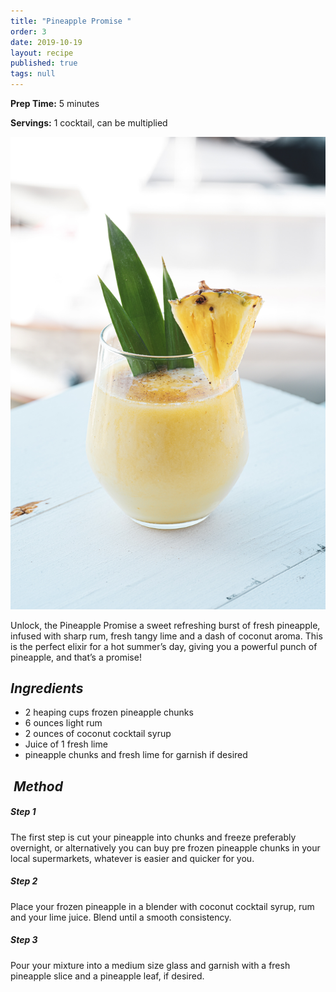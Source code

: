 ```yaml
---
title: "Pineapple Promise "
order: 3
date: 2019-10-19
layout: recipe
published: true
tags: null
---
```



**Prep Time:** 5 minutes 

**Servings:** 1 cocktail, can be multiplied



![Frozen Pineapple Daquiri ](../uploads/yesmore-content-yb0bm2qqchq-unsplash.jpg "Pineapple Promise ")

Unlock, the Pineapple Promise a sweet refreshing burst of fresh pineapple, infused with sharp rum, fresh tangy lime and a dash of coconut aroma. This is the perfect elixir for a hot summer’s day, giving you a powerful punch of pineapple, and that’s a promise!

## *Ingredients* 

* 2 heaping cups frozen pineapple chunks 
* 6 ounces light rum 
* 2 ounces of coconut cocktail syrup
* Juice of 1 fresh lime 
* pineapple chunks and fresh lime for garnish if desired 

##  *Method*

##### *Step 1*

The first step is cut your pineapple into chunks and freeze preferably overnight, or alternatively you can buy pre frozen pineapple chunks in your local supermarkets, whatever is easier and quicker for you.

##### *Step 2*

Place your frozen pineapple in a blender with coconut cocktail syrup, rum and your lime juice. Blend until a smooth consistency.

##### *Step 3*

Pour your mixture into a medium size glass and garnish with a fresh pineapple slice and a pineapple leaf, if desired.